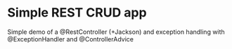 # Simple REST CRUD app
Simple demo of a @RestController (+Jackson) and exception handling with @ExceptionHandler and @ControllerAdvice
